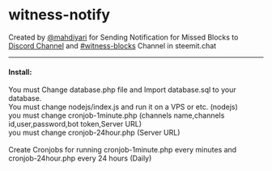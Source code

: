 # witness-notify
Created by [@mahdiyari](https://steemit.com/@mahdiyari) for Sending Notification for Missed Blocks to [Discord Channel](https://discord.gg/QfRpwte) and [#witness-blocks](https://steemit.chat/channel/witness-blocks) Channel in steemit.chat
***
#### Install:
You must Change database.php file and Import database.sql to your database.<br>
You must change nodejs/index.js and run it on a VPS or etc. (nodejs)<br>
you must change cronjob-1minute.php (channels name,channels id,user,password,bot token,Server URL)<br>
you must change cronjob-24hour.php (Server URL)<br>
<br>
Create Cronjobs for running cronjob-1minute.php every minutes and cronjob-24hour.php every 24 hours (Daily)
